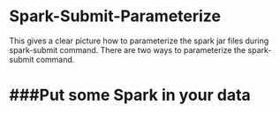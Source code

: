 # Spark-Submit-Parameterize
This gives a clear picture how to parameterize the spark jar files during spark-submit command.
There are two ways to parameterize the spark-submit command.
# 
#
# ###Put some Spark in your data


